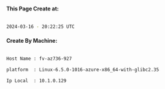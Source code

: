 
   
#### This Page Create at:

```bash

2024-03-16 - 20:22:25 UTC

```

#### Create By Machine:

```bash

Host Name : fv-az736-927

platform  : Linux-6.5.0-1016-azure-x86_64-with-glibc2.35

Ip Local  : 10.1.0.129

```

